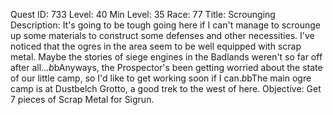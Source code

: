 Quest ID: 733
Level: 40
Min Level: 35
Race: 77
Title: Scrounging
Description: It's going to be tough going here if I can't manage to scrounge up some materials to construct some defenses and other necessities. I've noticed that the ogres in the area seem to be well equipped with scrap metal. Maybe the stories of siege engines in the Badlands weren't so far off after all...$b$bAnyways, the Prospector's been getting worried about the state of our little camp, so I'd like to get working soon if I can.$b$bThe main ogre camp is at Dustbelch Grotto, a good trek to the west of here.
Objective: Get 7 pieces of Scrap Metal for Sigrun.

